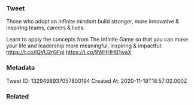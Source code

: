 ### Tweet
Those who adopt an infinite mindset build stronger, more innovative &amp; inspiring teams, careers &amp; lives. 

Learn to apply the concepts from The Infinite Game so that you can make your life and leadership more meaningful, inspiring &amp; impactful: https://t.co/lQVU2rGFpl https://t.co/9WHHHB1waX

### Metadata
Tweet ID: 1329498937057800194
Created At: 2020-11-19T18:57:02.000Z

### Related

